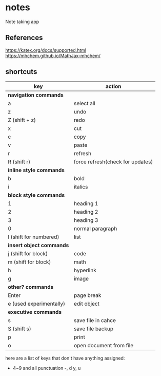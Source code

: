# notes
Note taking app

## References
https://katex.org/docs/supported.html  
https://mhchem.github.io/MathJax-mhchem/

## shortcuts 
|key|action|
|---|------|
|**navigation commands**|
|a|select all|
|z|undo|
|Z (shift + z)|redo|
|x|cut|
|c|copy|
|v|paste|
|r|refresh|
|R (shift r)|force refresh(check for updates)||
|**inline style commands**|
|b|bold|
|i|italics|
|**block style commands**|
|1|heading 1|
|2|heading 2|
|3|heading 3|
|0|normal paragraph|
|l (shift for numbered)| list|
|**insert object commands**|
|j (shift for block)|code|
|m (shift for block)|math|
|h|hyperlink|
|g|image|
|**other? commands**|
|Enter|page break|
|e (used experimentally)|edit object|
|**executive commands**|
|s|save file in cahce|
|S (shift s)|save file backup|
|p|print|
|o|open document from file|


here are a list of keys that don't have anything assigned:

- 4~9 and all punctuation
-, d y, u
